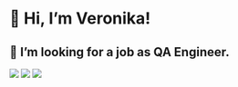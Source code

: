 # 👋 Hi, I’m Veronika!
## 👀 I’m looking for a job as QA Engineer.
[<img src="https://img.shields.io/badge/Telegram-2CA5E0?style=for-the-badge&logo=telegram&logoColor=white" />](https://t.me/averoniqa) [<img src="https://img.shields.io/badge/Gmail-D14836?style=for-the-badge&logo=gmail&logoColor=white"/>](mailto:akzigitova1012@gmail.com) [<img src="https://img.shields.io/badge/LinkedIn-0077B5?style=for-the-badge&logo=linkedin&logoColor=white"/>](https://www.linkedin.com/in/veronika-akzigitova)

<!---
aVeroniqa/aVeroniqa is a ✨ special ✨ repository because its `README.md` (this file) appears on your GitHub profile.
You can click the Preview link to take a look at your changes.
--->
